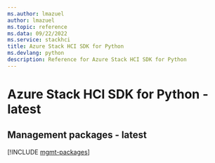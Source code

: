 ```yaml
---
ms.author: lmazuel
author: lmazuel
ms.topic: reference
ms.data: 09/22/2022
ms.service: stackhci
title: Azure Stack HCI SDK for Python
ms.devlang: python
description: Reference for Azure Stack HCI SDK for Python
---
```

# Azure Stack HCI SDK for Python - latest

## Management packages - latest
[!INCLUDE [mgmt-packages](stack-hci-mgmt-index.md)]
